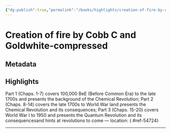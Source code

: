```yaml
---
{"dg-publish":true,"permalink":"/books/highlights/creation-of-fire-by-cobb-c-and-goldwhite-compressed/"}
---
```


# Creation of fire by Cobb C and Goldwhite-compressed
## Metadata


## Highlights
Part 1 (Chaps. 1-7) covers 100,000 BeE (Before Common Era) to the late 1700s and presents the background of the Chemical Revolution; Part 2 (Chaps. 8-14) covers the late 1700s to World War land presents the Chemical Revolution and its consequences; Part 3 (Chaps. 15-20) covers World War I to 1950 and presents the Quantum Revolution and its consequencesand hints at revolutions to come — location: []()
{ #ref-54724}


---
